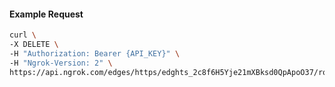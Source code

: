 <!-- Code generated for API Clients. DO NOT EDIT. -->

#### Example Request

```bash
curl \
-X DELETE \
-H "Authorization: Bearer {API_KEY}" \
-H "Ngrok-Version: 2" \
https://api.ngrok.com/edges/https/edghts_2c8f6H5Yje21mXBksd0QpApoO37/routes/edghtsrt_2c8f6GBnbSOZH70UsNEfQUtOM4T/request_headers
```
